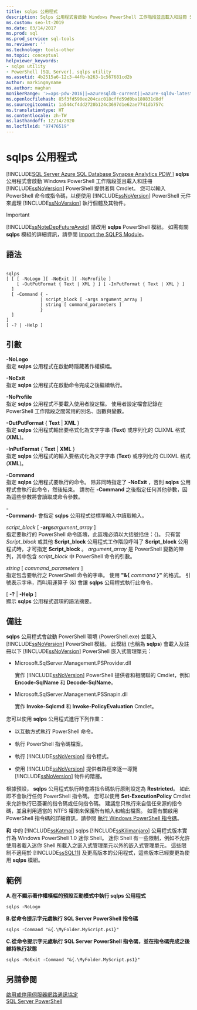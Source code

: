 ```yaml
---
title: sqlps 公用程式
description: Sqlps 公用程式會啟動 Windows PowerShell 工作階段並且載入和註冊 SQL Server PowerShell 提供者與 Cmdlet。
ms.custom: seo-lt-2019
ms.date: 03/14/2017
ms.prod: sql
ms.prod_service: sql-tools
ms.reviewer: ''
ms.technology: tools-other
ms.topic: conceptual
helpviewer_keywords:
- sqlps utility
- PowerShell [SQL Server], sqlps utility
ms.assetid: 4b2515a6-12c3-44fb-b263-1c567681cd2b
author: markingmyname
ms.author: maghan
monikerRange: '>=aps-pdw-2016||=azuresqldb-current||=azure-sqldw-latest||>=sql-server-2016||>=sql-server-linux-2017'
ms.openlocfilehash: 85f3fd590ee204cac018cffd59d0ba180831d8df
ms.sourcegitcommit: 1a544cf4dd2720b124c3697d1e62ae7741db757c
ms.translationtype: HT
ms.contentlocale: zh-TW
ms.lasthandoff: 12/14/2020
ms.locfileid: "97476519"
---
```

# <a name="sqlps-utility"></a>sqlps 公用程式
[!INCLUDE[SQL Server Azure SQL Database Synapse Analytics PDW ](../includes/applies-to-version/sql-asdb-asdbmi-asa-pdw.md)]
  **sqlps** 公用程式會啟動 Windows PowerShell 工作階段並且載入和註冊 [!INCLUDE[ssNoVersion](../includes/ssnoversion-md.md)] PowerShell 提供者與 Cmdlet。 您可以輸入 PowerShell 命令或指令碼，以便使用 [!INCLUDE[ssNoVersion](../includes/ssnoversion-md.md)] PowerShell 元件來處理 [!INCLUDE[ssNoVersion](../includes/ssnoversion-md.md)] 執行個體及其物件。  
  
> [!IMPORTANT]  
>  [!INCLUDE[ssNoteDepFutureAvoid](../includes/ssnotedepfutureavoid-md.md)] 請改用 **sqlps** PowerShell 模組。 如需有關 **sqlps** 模組的詳細資訊，請參閱 [Import the SQLPS Module](../powershell/download-sql-server-ps-module.md?view=sql-server-ver15)。  
  
## <a name="syntax"></a>語法  
  
```  
  
sqlps   
[ [ [ -NoLogo ][ -NoExit ][ -NoProfile ]  
    [ -OutPutFormat { Text | XML } ] [ -InPutFormat { Text | XML } ]  
  ]  
  [ -Command { -  
             | script_block [ -args argument_array ]  
             | string [ command_parameters ]  
             }  
  ]  
]  
[ -? | -Help ]  
```  
  
## <a name="arguments"></a>引數  
 **-NoLogo**  
 指定 **sqlps** 公用程式在啟動時隱藏著作權橫幅。  
  
 **-NoExit**  
 指定 **sqlps** 公用程式在啟動命令完成之後繼續執行。  
  
 **-NoProfile**  
 指定 **sqlps** 公用程式不要載入使用者設定檔。 使用者設定檔會記錄在 PowerShell 工作階段之間常用的別名、函數與變數。  
  
 **-OutPutFormat** { **Text** | **XML** }  
 指定 **sqlps** 公用程式輸出要格式化為文字字串 (**Text**) 或序列化的 CLIXML 格式 (**XML**)。  
  
 **-InPutFormat** { **Text** | **XML** }  
 指定 **sqlps** 公用程式的輸入要格式化為文字字串 (**Text**) 或序列化的 CLIXML 格式 (**XML**)。  
  
 **-Command**  
 指定 **sqlps** 公用程式要執行的命令。 除非同時指定了 **-NoExit** ，否則 **sqlps** 公用程式會執行此命令，然後結束。 請勿在 **-Command** 之後指定任何其他參數，因為這些參數將會讀取成命令參數。  
  
 **-**  
 **-Command-** 會指定 **sqlps** 公用程式從標準輸入中讀取輸入。  
  
 *script_block* [ **-args**_argument\_array_ ]  
 指定要執行的 PowerShell 命令區塊，此區塊必須以大括號括住：{}。 只有當 *Script_block* 或其他 **Script_block** 公用程式工作階段呼叫了 **Script_block** 公用程式時，才可指定 **Script_block** 。 *argument_array* 是 PowerShell 變數的陣列，其中包含 *script_block* 中 PowerShell 命令的引數。  
  
 *string* [ *command_parameters* ]  
 指定包含要執行之 PowerShell 命令的字串。 使用 **"&{** _command_ **}"** 的格式。 引號表示字串，而叫用運算子 (&) 會讓 **sqlps** 公用程式執行此命令。  
  
 [ **-?** |  **-Help** ]  
 顯示 **sqlps** 公用程式選項的語法摘要。  
  
## <a name="remarks"></a>備註  
 **sqlps** 公用程式會啟動 PowerShell 環境 (PowerShell.exe) 並載入 [!INCLUDE[ssNoVersion](../includes/ssnoversion-md.md)] PowerShell 模組。 此模組 (也稱為 **sqlps**) 會載入及註冊以下 [!INCLUDE[ssNoVersion](../includes/ssnoversion-md.md)] PowerShell 嵌入式管理單元：  
  
-   Microsoft.SqlServer.Management.PSProvider.dll  
  
     實作 [!INCLUDE[ssNoVersion](../includes/ssnoversion-md.md)] PowerShell 提供者和相關聯的 Cmdlet，例如 **Encode-SqlName** 和 **Decode-SqlName**。  
  
-   Microsoft.SqlServer.Management.PSSnapin.dll  
  
     實作 **Invoke-Sqlcmd** 和 **Invoke-PolicyEvaluation** Cmdlet。  
  
 您可以使用 **sqlps** 公用程式進行下列作業：  
  
-   以互動方式執行 PowerShell 命令。  
  
-   執行 PowerShell 指令碼檔案。  
  
-   執行 [!INCLUDE[ssNoVersion](../includes/ssnoversion-md.md)] 指令程式。  
  
-   使用 [!INCLUDE[ssNoVersion](../includes/ssnoversion-md.md)] 提供者路徑來逐一導覽 [!INCLUDE[ssNoVersion](../includes/ssnoversion-md.md)] 物件的階層。  
  
 根據預設， **sqlps** 公用程式執行時會將指令碼執行原則設定為 **Restricted**。 如此即不會執行任何 PowerShell 指令碼。 您可以使用 **Set-ExecutionPolicy** Cmdlet 來允許執行已簽署的指令碼或任何指令碼。 建議您只執行來自信任來源的指令碼，並且利用適當的 NTFS 權限來保護所有輸入和輸出檔案。 如需有關啟用 PowerShell 指令碼的詳細資訊，請參閱 [執行 Windows PowerShell 指令碼](/previous-versions/system-center/virtual-machine-manager-2008-r2/cc917925(v=technet.10))。  
  
 **和** 中的 [!INCLUDE[ssKatmai](../includes/sskatmai-md.md)] sqlps [!INCLUDE[ssKilimanjaro](../includes/sskilimanjaro-md.md)] 公用程式版本實作為 Windows PowerShell 1.0 迷你 Shell。 迷你 Shell 有一些限制，例如不允許使用者載入迷你 Shell 所載入之嵌入式管理單元以外的嵌入式管理單元。 這些限制不適用於 [!INCLUDE[ssSQL11](../includes/sssql11-md.md)] 及更高版本的公用程式，這些版本已經變更為使用 **sqlps** 模組。  
  
## <a name="examples"></a>範例  
 **A.在不顯示著作權橫幅的預設互動模式中執行 sqlps 公用程式**  
  
```  
sqlps -NoLogo  
```  
  
 **B.從命令提示字元處執行 SQL Server PowerShell 指令碼**  
  
```  
sqlps -Command "&{.\MyFolder.MyScript.ps1}"  
```  
  
 **C.從命令提示字元處執行 SQL Server PowerShell 指令碼，並在指令碼完成之後維持執行狀態**  
  
```  
sqlps -NoExit -Command "&{.\MyFolder.MyScript.ps1}"  
```  
  
## <a name="see-also"></a>另請參閱  
 [啟用或停用伺服器網路通訊協定](../database-engine/configure-windows/enable-or-disable-a-server-network-protocol.md)   
 [SQL Server PowerShell](../powershell/sql-server-powershell.md?view=sql-server-ver15)  
  
